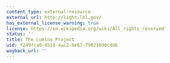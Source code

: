 ```yaml
---
content_type: external-resource
external_url: http://light.lbl.gov/
has_external_license_warning: true
license: https://en.wikipedia.org/wiki/All_rights_reserved
status: ''
title: The Lumina Project
uid: f249fca0-9510-4ac2-9e67-79021030cdd6
wayback_url: ''
---
```

